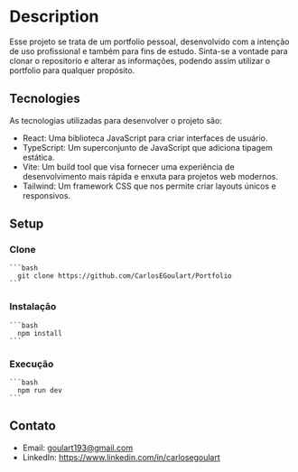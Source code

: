# Description
  Esse projeto se trata de um portfolio pessoal, desenvolvido com a intenção de uso profissional
  e também para fins de estudo. Sinta-se a vontade para clonar o repositorio e alterar as informações, 
  podendo assim utilizar o portfolio para qualquer propósito.

## Tecnologies
  As tecnologias utilizadas para desenvolver o projeto são:

  * React: Uma biblioteca JavaScript para criar interfaces de usuário.
  * TypeScript: Um superconjunto de JavaScript que adiciona tipagem estática.
  * Vite: Um build tool que visa fornecer uma experiência de desenvolvimento mais rápida e enxuta para projetos web modernos.
  * Tailwind: Um framework CSS que nos permite criar layouts únicos e responsivos.

## Setup
  ### Clone
    ```bash
      git clone https://github.com/CarlosEGoulart/Portfolio
    ```
  ### Instalação
    ```bash
      npm install
    ```
  ### Execução
    ```bash
      npm run dev
    ```

## Contato
  * Email: goulart193@gmail.com
  * LinkedIn: https://www.linkedin.com/in/carlosegoulart
